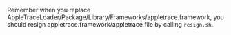 Remember when you replace AppleTraceLoader/Package/Library/Frameworks/appletrace.framework, 
you should resign appletrace.framework/appletrace file by calling `resign.sh`.